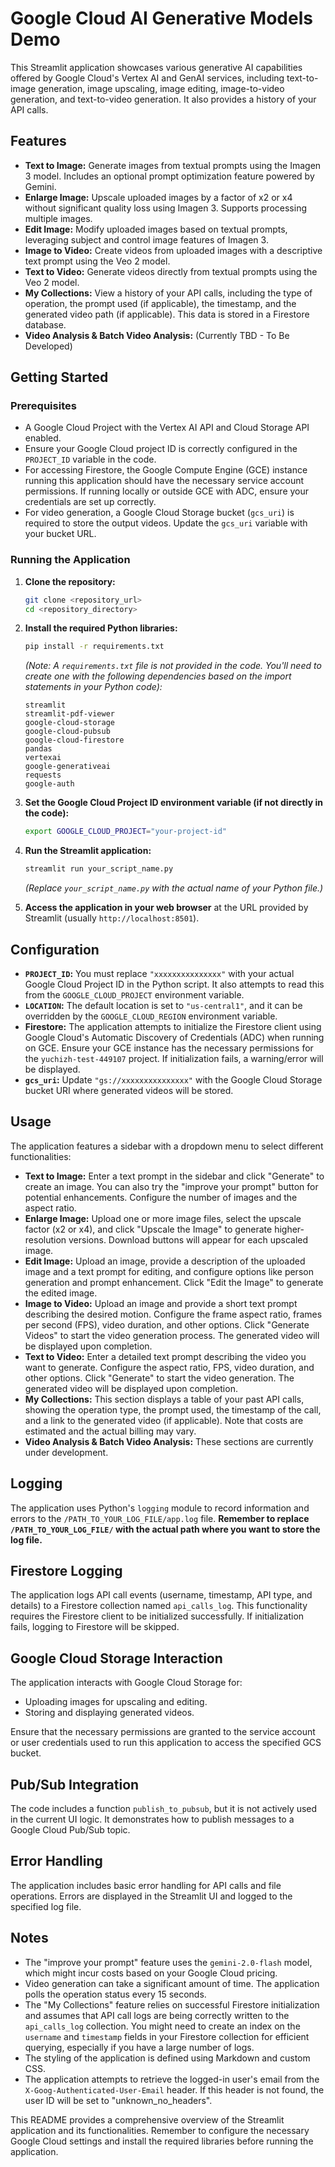 # Google Cloud AI Generative Models Demo

This Streamlit application showcases various generative AI capabilities offered by Google Cloud's Vertex AI and GenAI services, including text-to-image generation, image upscaling, image editing, image-to-video generation, and text-to-video generation. It also provides a history of your API calls.

## Features

* **Text to Image:** Generate images from textual prompts using the Imagen 3 model. Includes an optional prompt optimization feature powered by Gemini.
* **Enlarge Image:** Upscale uploaded images by a factor of x2 or x4 without significant quality loss using Imagen 3. Supports processing multiple images.
* **Edit Image:** Modify uploaded images based on textual prompts, leveraging subject and control image features of Imagen 3.
* **Image to Video:** Create videos from uploaded images with a descriptive text prompt using the Veo 2 model.
* **Text to Video:** Generate videos directly from textual prompts using the Veo 2 model.
* **My Collections:** View a history of your API calls, including the type of operation, the prompt used (if applicable), the timestamp, and the generated video path (if applicable). This data is stored in a Firestore database.
* **Video Analysis & Batch Video Analysis:** (Currently TBD - To Be Developed)

## Getting Started

### Prerequisites

* A Google Cloud Project with the Vertex AI API and Cloud Storage API enabled.
* Ensure your Google Cloud project ID is correctly configured in the `PROJECT_ID` variable in the code.
* For accessing Firestore, the Google Compute Engine (GCE) instance running this application should have the necessary service account permissions. If running locally or outside GCE with ADC, ensure your credentials are set up correctly.
* For video generation, a Google Cloud Storage bucket (`gcs_uri`) is required to store the output videos. Update the `gcs_uri` variable with your bucket URL.

### Running the Application

1.  **Clone the repository:**
    ```bash
    git clone <repository_url>
    cd <repository_directory>
    ```
2.  **Install the required Python libraries:**
    ```bash
    pip install -r requirements.txt
    ```
    *(Note: A `requirements.txt` file is not provided in the code. You'll need to create one with the following dependencies based on the import statements in your Python code):*
    ```
    streamlit
    streamlit-pdf-viewer
    google-cloud-storage
    google-cloud-pubsub
    google-cloud-firestore
    pandas
    vertexai
    google-generativeai
    requests
    google-auth
    ```
3.  **Set the Google Cloud Project ID environment variable (if not directly in the code):**
    ```bash
    export GOOGLE_CLOUD_PROJECT="your-project-id"
    ```
4.  **Run the Streamlit application:**
    ```bash
    streamlit run your_script_name.py
    ```
    *(Replace `your_script_name.py` with the actual name of your Python file.)*

5.  **Access the application in your web browser** at the URL provided by Streamlit (usually `http://localhost:8501`).

## Configuration

* **`PROJECT_ID`:** You must replace `"xxxxxxxxxxxxxxx"` with your actual Google Cloud Project ID in the Python script. It also attempts to read this from the `GOOGLE_CLOUD_PROJECT` environment variable.
* **`LOCATION`:** The default location is set to `"us-central1"`, and it can be overridden by the `GOOGLE_CLOUD_REGION` environment variable.
* **Firestore:** The application attempts to initialize the Firestore client using Google Cloud's Automatic Discovery of Credentials (ADC) when running on GCE. Ensure your GCE instance has the necessary permissions for the `yuchizh-test-449107` project. If initialization fails, a warning/error will be displayed.
* **`gcs_uri`:** Update `"gs://xxxxxxxxxxxxxxx"` with the Google Cloud Storage bucket URI where generated videos will be stored.

## Usage

The application features a sidebar with a dropdown menu to select different functionalities:

* **Text to Image:** Enter a text prompt in the sidebar and click "Generate" to create an image. You can also try the "improve your prompt" button for potential enhancements. Configure the number of images and the aspect ratio.
* **Enlarge Image:** Upload one or more image files, select the upscale factor (x2 or x4), and click "Upscale the Image" to generate higher-resolution versions. Download buttons will appear for each upscaled image.
* **Edit Image:** Upload an image, provide a description of the uploaded image and a text prompt for editing, and configure options like person generation and prompt enhancement. Click "Edit the Image" to generate the edited image.
* **Image to Video:** Upload an image and provide a short text prompt describing the desired motion. Configure the frame aspect ratio, frames per second (FPS), video duration, and other options. Click "Generate Videos" to start the video generation process. The generated video will be displayed upon completion.
* **Text to Video:** Enter a detailed text prompt describing the video you want to generate. Configure the aspect ratio, FPS, video duration, and other options. Click "Generate" to start the video generation. The generated video will be displayed upon completion.
* **My Collections:** This section displays a table of your past API calls, showing the operation type, the prompt used, the timestamp of the call, and a link to the generated video (if applicable). Note that costs are estimated and the actual billing may vary.
* **Video Analysis & Batch Video Analysis:** These sections are currently under development.

## Logging

The application uses Python's `logging` module to record information and errors to the `/PATH_TO_YOUR_LOG_FILE/app.log` file. **Remember to replace `/PATH_TO_YOUR_LOG_FILE/` with the actual path where you want to store the log file.**

## Firestore Logging

The application logs API call events (username, timestamp, API type, and details) to a Firestore collection named `api_calls_log`. This functionality requires the Firestore client to be initialized successfully. If initialization fails, logging to Firestore will be skipped.

## Google Cloud Storage Interaction

The application interacts with Google Cloud Storage for:

* Uploading images for upscaling and editing.
* Storing and displaying generated videos.

Ensure that the necessary permissions are granted to the service account or user credentials used to run this application to access the specified GCS bucket.

## Pub/Sub Integration

The code includes a function `publish_to_pubsub`, but it is not actively used in the current UI logic. It demonstrates how to publish messages to a Google Cloud Pub/Sub topic.

## Error Handling

The application includes basic error handling for API calls and file operations. Errors are displayed in the Streamlit UI and logged to the specified log file.

## Notes

* The "improve your prompt" feature uses the `gemini-2.0-flash` model, which might incur costs based on your Google Cloud pricing.
* Video generation can take a significant amount of time. The application polls the operation status every 15 seconds.
* The "My Collections" feature relies on successful Firestore initialization and assumes that API call logs are being correctly written to the `api_calls_log` collection. You might need to create an index on the `username` and `timestamp` fields in your Firestore collection for efficient querying, especially if you have a large number of logs.
* The styling of the application is defined using Markdown and custom CSS.
* The application attempts to retrieve the logged-in user's email from the `X-Goog-Authenticated-User-Email` header. If this header is not found, the user ID will be set to "unknown\_no\_headers".

This README provides a comprehensive overview of the Streamlit application and its functionalities. Remember to configure the necessary Google Cloud settings and install the required libraries before running the application.
